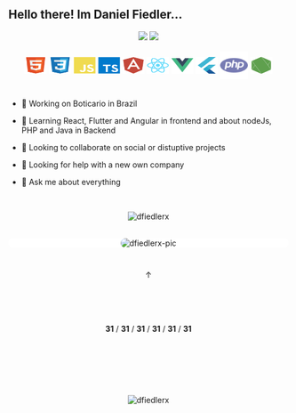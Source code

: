## Hello there! Im Daniel Fiedler...

  <div align="center">

  <img height="190em" src="https://github-readme-stats.vercel.app/api?username=dfiedlerx&show_icons=true&theme=light&include_all_commits=true&count_private=true"/>
  <img height="190em" src="https://github-readme-stats.vercel.app/api/top-langs/?username=dfiedlerx&layout=compact&langs_count=10&theme=light"/>

</div>
    
  <div align="center" style="margin-bottom: 35px; display: inline_block"><br>
      <img align="center" alt="dfiedlerx-HTML" height="30" width="40" src="https://raw.githubusercontent.com/devicons/devicon/master/icons/html5/html5-original.svg">
  <img align="center" alt="dfiedlerx-CSS" height="30" width="40" src="https://raw.githubusercontent.com/devicons/devicon/master/icons/css3/css3-original.svg">
  <img align="center" alt="dfiedlerx-Js" height="30" width="40" src="https://raw.githubusercontent.com/devicons/devicon/master/icons/javascript/javascript-plain.svg">
    <img align="center" alt="dfiedlerx-Typescript" height="30" width="40" src="https://raw.githubusercontent.com/devicons/devicon/master/icons/typescript/typescript-plain.svg">
    <img align="center" alt="dfiedlerx-Angular" height="30" width="40" src="https://raw.githubusercontent.com/devicons/devicon/master/icons/angularjs/angularjs-plain.svg">
  <img align="center" alt="dfiedlerx-React" height="30" width="40" src="https://raw.githubusercontent.com/devicons/devicon/master/icons/react/react-original.svg">
    <img align="center" alt="dfiedlerx-Vue" height="30" width="40" src="https://raw.githubusercontent.com/devicons/devicon/master/icons/vuejs/vuejs-original.svg">
    <img align="center" alt="dfiedlerx-Flutter" height="30" width="40" src="https://raw.githubusercontent.com/devicons/devicon/master/icons/flutter/flutter-original.svg">
    
  <img align="center" alt="dfiedlerx-php" height="50" src="https://raw.githubusercontent.com/devicons/devicon/master/icons/php/php-plain.svg">
    <img align="center" alt="dfiedlerx-Node" height="30" width="40" src="https://raw.githubusercontent.com/devicons/devicon/master/icons/nodejs/nodejs-plain.svg">
</div>
  
  
  
  <div>
  
- 🔭 Working on Boticario in Brazil
- 🌱 Learning React, Flutter and Angular in frontend and about nodeJs, PHP and Java in Backend
- 👯 Looking to collaborate on social or distuptive projects
- 🤔 Looking for help with a new own company
- 💬 Ask me about everything

  </div>
  
&nbsp;&nbsp;
<p align="center">
   <img src="https://github-streak-stats-ruby.vercel.app/?user=dfiedlerx&theme=light" alt="dfiedlerx" style="width: 70%" /> 
</p>
&nbsp;&nbsp;

 <div align="center" style="width: 100%; background-color: #FFF; border-radius: 8px;">
      <img alt="dfiedlerx-pic" height="200" style="border-radius:50px;" src="https://pm1.aminoapps.com/7487/360633693c9f35be0b465057f2694de68dfa7bc9r1-500-359v2_00.jpg">
  </div>

<div align="center" style='padding-top: 40px; padding-bottom: 40px;'>↑  </div>
  <div align="center" style='padding-top: 40px; padding-bottom: 40px;'>
    <strong>31</strong> / <strong>31</strong> / <strong>31</strong> / <strong>31</strong> / <strong>31</strong> / <strong>31</strong> 
  </div>
&nbsp;&nbsp;&nbsp;&nbsp;

  <div style='text-align: center; width: 100%; padding-top: 40px;'>

<p align="center"> <img src="https://github-profile-trophy.vercel.app/?username=dfiedlerx" alt="dfiedlerx" /> </p>

</div>
